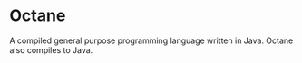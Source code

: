 # Octane
A compiled general purpose programming language written in Java. Octane also compiles to Java.
